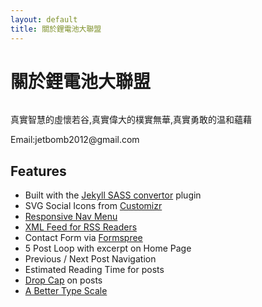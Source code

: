 ```yaml
---
layout: default
title: 關於鋰電池大聯盟
---
```


<div class="post">
	<h1 class="pageTitle">關於鋰電池大聯盟</h1>
	<img src="{{ '/assets/img/touring.jpg' | relative_url }}" alt="">
	<p class="intro">真實智慧的虛懷若谷,真實偉大的樸實無華,真實勇敢的温和蘊藉 </p>
	<p>Email:jetbomb2012@gmail.com</p>
	<h2>Features</h2>
	<ul>
		<li>Built with the <a href="https://github.com/jekyll/jekyll-sass-converter">Jekyll SASS convertor</a> plugin</li>
  		<li>SVG Social Icons from <a href="http://customizr.net/icons/">Customizr</a></li>
  		<li><a href="http://responsive-nav.com/">Responsive Nav Menu</a></li>
  		<li><a href="https://github.com/snaptortoise/jekyll-rss-feeds">XML Feed for RSS Readers</a></li>
  		<li>Contact Form via <a href="http://formspree.io/">Formspree</a></li>
      <li>5 Post Loop with excerpt on Home Page</li>
  		<li>Previous / Next Post Navigation</li>
      <li>Estimated Reading Time for posts</li>
  		<li><a href="https://github.com/adobe-webplatform/dropcap.js">Drop Cap</a> on posts</li>
  		<li><a href="http://typecast.com/blog/a-more-modern-scale-for-web-typography">A Better Type Scale</a></li>
  	</ul>
</div>
